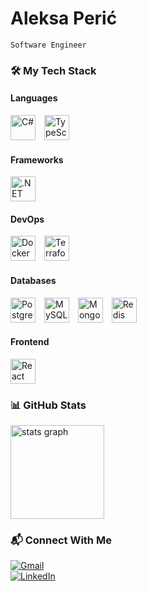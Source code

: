 # Aleksa Perić
`Software Engineer`

### 🛠️ My Tech Stack

#### Languages

<div display="flex">
<img alt="C#" width="40px" style="padding-right: 10px" src="https://cdn.jsdelivr.net/gh/devicons/devicon@latest/icons/csharp/csharp-original.svg" />
<img alt="TypeScript" width="40px" style="padding-right: 10px" src="https://cdn.jsdelivr.net/gh/devicons/devicon@latest/icons/typescript/typescript-original.svg" />
</div>

#### Frameworks
<div display="flex">
<img alt=".NET" width="40px" style="padding-right: 10px" src="https://cdn.jsdelivr.net/gh/devicons/devicon@latest/icons/dotnetcore/dotnetcore-original.svg" />
</div>

#### DevOps
<div display="flex">
<img alt="Docker" width="40px" style="padding-right: 10px" src="https://cdn.jsdelivr.net/gh/devicons/devicon@latest/icons/docker/docker-original.svg" />
<img alt="Terraform" width="40px" style="padding-right: 10px" src="https://cdn.jsdelivr.net/gh/devicons/devicon@latest/icons/terraform/terraform-original.svg" />
</div>

#### Databases
<div display="flex">
<img alt="Postgre" width="40px" style="padding-right: 10px" src="https://cdn.jsdelivr.net/gh/devicons/devicon@latest/icons/postgresql/postgresql-original.svg" />
<img alt="MySQL" width="40px" style="padding-right: 10px" src="https://cdn.jsdelivr.net/gh/devicons/devicon@latest/icons/mysql/mysql-original.svg" />
<img alt="MongoDB" width="40px" style="padding-right: 10px" src="https://cdn.jsdelivr.net/gh/devicons/devicon@latest/icons/mongodb/mongodb-original-wordmark.svg" />
<img alt="Redis" width="40px" style="padding-right: 10px" src="https://cdn.jsdelivr.net/gh/devicons/devicon@latest/icons/redis/redis-original.svg" />
</div>

#### Frontend
<div display="flex">
<img alt="React" width="40px" style="padding-right: 10px" src="https://cdn.jsdelivr.net/gh/devicons/devicon@latest/icons/react/react-original.svg" />
</div>


### 📊 GitHub Stats
<div>
    <img alt="stats graph" src="https://github-readme-stats.vercel.app/api?username=aleksa1205&hide_title=false&hide_rank=false&show_icons=true&include_all_commits=true&count_private=true&disable_animations=false&theme=midnight-purple&locale=en&hide_border=false" height="150" />
</div>


### 📬 Connect With Me
<div>
  <a href="mailto:alex.peric1205@gmail.com">
    <img alt="Gmail" src="https://img.shields.io/badge/Gmail-D14836?style=for-the-badge&logo=gmail&logoColor=white" />
  </a>
</div>
<div>
  <a href="https://www.linkedin.com/in/aleksaperic02/">
    <img alt="LinkedIn" src="https://img.shields.io/badge/LinkedIn-0077B5?style=for-the-badge&logo=linkedin&logoColor=white" />
  </a>
</div>
